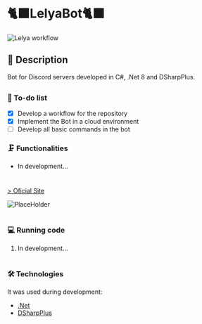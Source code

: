 # 🐈‍⬛LelyaBot🐈‍⬛
![Lelya workflow](https://github.com/GuilhermeNono/LelyaBot/actions/workflows/dotnet-desktop.yml/badge.svg)
## 📖 Description 
<p>Bot for Discord servers developed in C#, .Net 8 and DSharpPlus.</p>

##

### 📓 To-do list

- [x] Develop a workflow for the repository
- [x] Implement the Bot in a cloud environment
- [ ] Develop all basic commands in the bot

### 🗜️ Functionalities

- In development...

#
<a href="https://github.com/GuilhermeNono/LelyaBot">> Oficial Site</a>

![PlaceHolder](https://sunsetmediawave.files.wordpress.com/2014/10/1-title1.gif)

#

### 💻 Running code

1. In development...
#

### 🛠️ Technologies

It was used during development:
- [.Net](https://dotnet.microsoft.com/en-us/)
- [DSharpPlus](https://dsharpplus.github.io/DSharpPlus/index.html)
